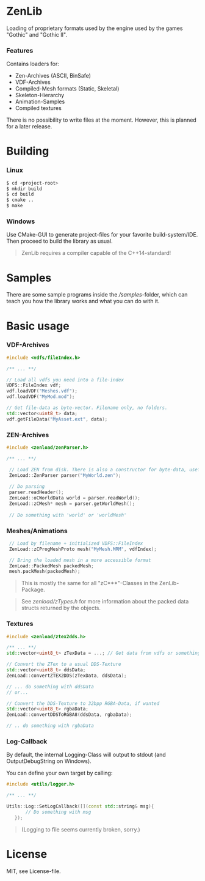 # ZenLib
Loading of proprietary formats used by the engine used by the games "Gothic" and "Gothic II".

### Features
Contains loaders for:
 - Zen-Archives (ASCII, BinSafe)
 - VDF-Archives
 - Compiled-Mesh formats (Static, Skeletal)
 - Skeleton-Hierarchy
 - Animation-Samples
 - Compiled textures

There is no possibility to write files at the moment. However, this is planned for a later release.

# Building
### Linux
```sh
$ cd <project-root>
$ mkdir build
$ cd build
$ cmake ..
$ make
```
### Windows
Use CMake-GUI to generate project-files for your favorite build-system/IDE. Then proceed to build the library as usual.

> ZenLib requires a compiler capable of the C++14-standard!

# Samples
There are some sample programs inside the */samples*-folder, which can teach you how the library works and what you can do with it.

# Basic usage
### VDF-Archives
```cpp
#include <vdfs/fileIndex.h>

/** ... **/

// Load all vdfs you need into a file-index
VDFS::FileIndex vdf;
vdf.loadVDF("Meshes.vdf");
vdf.loadVDF("MyMod.mod");

// Get file-data as byte-vector. Filename only, no folders.
std::vector<uint8_t> data;
vdf.getFileData("MyAsset.ext", data);
```

### ZEN-Archives
```cpp
#include <zenload/zenParser.h>

/** ... **/

 // Load ZEN from disk. There is also a constructor for byte-data, usefull if loading from a .vdf.
 ZenLoad::ZenParser parser("MyWorld.zen");
 
 // Do parsing
 parser.readHeader();
 ZenLoad::oCWorldData world = parser.readWorld();
 ZenLoad::zCMesh* mesh = parser.getWorldMesh();
 
 // Do something with 'world' or 'worldMesh'
```

### Meshes/Animations
```cpp
 // Load by filename + initialized VDFS::FileIndex
 ZenLoad::zCProgMeshProto mesh("MyMesh.MRM", vdfIndex);

 // Bring the loaded mesh in a more accessible format
 ZenLoad::PackedMesh packedMesh;
 mesh.packMesh(packedMesh);
```
> This is mostly the same for all "zC***"-Classes in the ZenLib-Package.

> See *zenload/zTypes.h* for more information about the packed data structs returned by the objects.

### Textures
```cpp
#include <zenload/ztex2dds.h>

/** ... **/
std::vector<uint8_t> zTexData = ...; // Get data from vdfs or something

// Convert the ZTex to a usual DDS-Texture
std::vector<uint8_t> ddsData;
ZenLoad::convertZTEX2DDS(zTexData, ddsData);

// ... do something with ddsData
// or...

// Convert the DDS-Texture to 32bpp RGBA-Data, if wanted
std::vector<uint8_t> rgbaData;
ZenLoad::convertDDSToRGBA8(ddsData, rgbaData);

// .. do something with rgbaData
```

### Log-Callback
By default, the internal Logging-Class will output to stdout (and OutputDebugString on Windows).

You can define your own target by calling:
```cpp
#include <utils/logger.h>

/** ... **/

Utils::Log::SetLogCallback([](const std::string& msg){
       // Do something with msg
   });
```

> (Logging to file seems currently broken, sorry.)

# License
MIT, see License-file.
